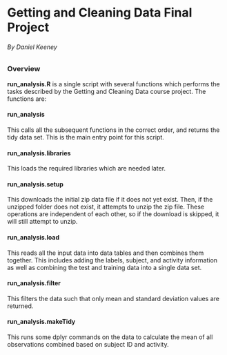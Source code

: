 # Getting and Cleaning Data Final Project
###### By Daniel Keeney

### Overview
**run_analysis.R** is a single script with several functions which performs the tasks described by the Getting and Cleaning Data course project.  The functions are:

#### run_analysis
This calls all the subsequent functions in the correct order, and returns the tidy data set.  This is the main entry point for this script.

#### run_analysis.libraries
This loads the required libraries which are needed later.

#### run_analysis.setup
This downloads the initial zip data file if it does not yet exist.  Then, if the unzipped folder does not exist, it attempts to unzip the zip file.  These operations are independent of each other, so if the download is skipped, it will still attempt to unzip.

#### run_analysis.load
This reads all the input data into data tables and then combines them together.  This includes adding the labels, subject, and activity information as well as combining the test and training data into a single data set.

#### run_analysis.filter
This filters the data such that only mean and standard deviation values are returned.

#### run_analysis.makeTidy
This runs some dplyr commands on the data to calculate the mean of all observations combined based on subject ID and activity.
